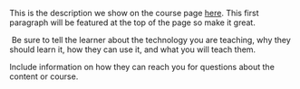 This is the description we show on the course page [here](https://lab.github.com/hollyabonnel/toddlerguidesforexplorationvr). This first paragraph will be featured at the top of the page so make it great.
​

​
Be sure to tell the learner about the technology you are teaching, why they should learn it, how they can use it, and what you will teach them.
​


Include information on how they can reach you for questions about the content or course. 